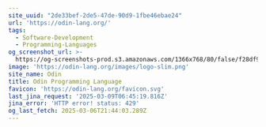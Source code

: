 ```yaml
---
site_uuid: "2de33bef-2de5-47de-90d9-1fbe46ebae24"
url: 'https://odin-lang.org/'
tags:
  - Software-Development
  - Programming-Languages
og_screenshot_url: >-
  https://og-screenshots-prod.s3.amazonaws.com/1366x768/80/false/f28df91d5c65052eb3d3bc42985bf60331139eb3e0b1e1b27e8859d5d8e27ddf.jpeg
image: 'https://odin-lang.org/images/logo-slim.png'
site_name: Odin
title: Odin Programming Language
favicon: 'https://odin-lang.org/favicon.svg'
last_jina_request: '2025-03-09T06:45:19.816Z'
jina_error: 'HTTP error! status: 429'
og_last_fetch: 2025-03-06T21:44:03.289Z
---
```


